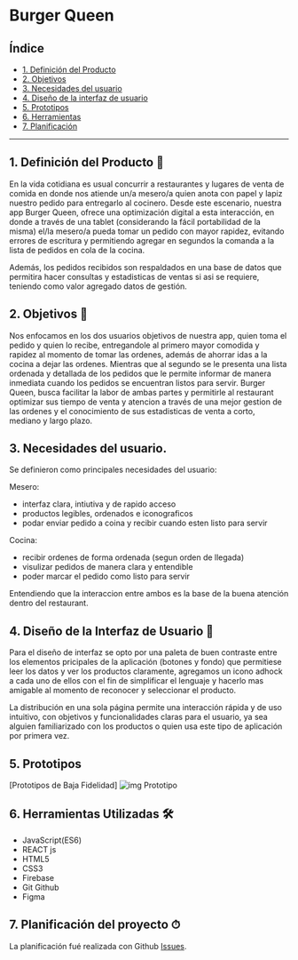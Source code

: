 # Burger Queen

## Índice

* [1. Definición del Producto](#1-Definición-del-producto)
* [2. Objetivos](#2-Objetivos)
* [3. Necesidades del usuario](#3-Necesidades-del-usuario)
* [4. Diseño de la interfaz de usuario](#5-Diseño-de-la-interfaz-de-usuario)
* [5. Prototipos](#6-Prototipos)
* [6. Herramientas](#8-Herramientas-utilizadas)
* [7. Planificación](#9-planificación-del-proyecto)

***

## 1. Definición del Producto 📝

En la vida cotidiana es usual concurrir a restaurantes y lugares de venta de comida en donde nos atiende un/a mesero/a quien anota con papel y lapiz nuestro pedido para entregarlo al cocinero. Desde este escenario, nuestra app Burger Queen, ofrece una optimización digital a esta interacción, en donde a través de una tablet (considerando la fácil portabilidad de la misma) el/la mesero/a  pueda tomar un pedido con mayor rapidez, evitando errores de escritura y permitiendo agregar en segundos la comanda a la lista de pedidos en cola de la cocina.

Además, los pedidos recibidos son respaldados en una base de datos que permitira hacer consultas y estadisticas de ventas si asi se requiere, teniendo como valor agregado datos de gestión.

## 2. Objetivos 🎯

Nos enfocamos en los dos usuarios objetivos de nuestra app, quien toma el pedido y quien lo recibe, entregandole al primero mayor comodida y rapidez al momento de tomar las ordenes, además de ahorrar idas a la cocina a dejar las ordenes. Mientras que al segundo se le presenta una lista ordenada y detallada de los pedidos que le permite informar de manera inmediata cuando los pedidos se encuentran listos para servir. Burger Queen, busca facilitar la labor de ambas partes y permitirle al restaurant optimizar sus tiempo de venta y atencion a través de una mejor gestion de las ordenes y el conocimiento de sus estadisticas de venta a corto, mediano y largo plazo.

## 3. Necesidades del usuario.

Se definieron como principales necesidades del usuario:

Mesero:

- interfaz clara, intiutiva y de rapido acceso
- productos legibles, ordenados e iconograficos
- podar enviar pedido a coina y recibir cuando esten listo para servir

Cocina:

- recibir ordenes de forma ordenada (segun orden de llegada)
- visulizar pedidos de manera clara y entendible
- poder marcar el pedido como listo para servir

Entendiendo que la interaccion entre ambos es la base de la buena atención dentro del restaurant.

## 4. Diseño de la Interfaz de Usuario 🎨

Para el diseño de interfaz se opto por una paleta de buen contraste entre los elementos pricipales de la aplicación (botones y fondo) que permitiese leer los datos y ver los productos claramente, agregamos un icono adhock a cada uno de ellos con el fin de simplificar el lenguaje y hacerlo mas amigable al momento de reconocer y seleccionar el producto.

La distribución en una sola página permite una interacción rápida y de uso intuitivo, con objetivos y funcionalidades claras para el usuario, ya sea alguien familiarizado con los productos o quien usa este tipo de aplicación por primera vez.

## 5. Prototipos 

[Prototipos de Baja Fidelidad] 
![img Prototipo]()

## 6. Herramientas Utilizadas 🛠
* JavaScript(ES6)
* REACT js
* HTML5
* CSS3
* Firebase
* Git Github
* Figma


## 7. Planificación del proyecto ⏱

La planificación fué realizada con Github [Issues](https://github.com/Yu-Koi/SCL012-burger-queen/issues).
